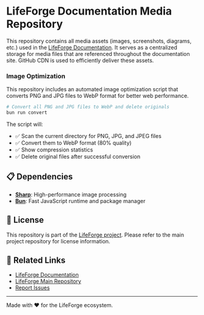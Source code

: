 # LifeForge Documentation Media Repository

This repository contains all media assets (images, screenshots, diagrams, etc.) used in the [LifeForge Documentation](https://docs.lifeforge.dev). It serves as a centralized storage for media files that are referenced throughout the documentation site. GitHub CDN is used to efficiently deliver these assets.

### Image Optimization

This repository includes an automated image optimization script that converts PNG and JPG files to WebP format for better web performance.

```bash
# Convert all PNG and JPG files to WebP and delete originals
bun run convert
```

The script will:
- ✅ Scan the current directory for PNG, JPG, and JPEG files
- ✅ Convert them to WebP format (80% quality)
- ✅ Show compression statistics
- ✅ Delete original files after successful conversion

## 📋 Dependencies

- **[Sharp](https://sharp.pixelplumbing.com/)**: High-performance image processing
- **[Bun](https://bun.com)**: Fast JavaScript runtime and package manager

## 📄 License

This repository is part of the [LifeForge project](https://github.com/lifeforge-app/lifeforge). Please refer to the main project repository for license information.

## 🔗 Related Links

- [LifeForge Documentation](https://docs.lifeforge.dev)
- [LifeForge Main Repository](https://github.com/lifeforge-app/lifeforge)
- [Report Issues](https://github.com/lifeforge-app/lifeforge/issues)

---

Made with ❤️ for the LifeForge ecosystem.
